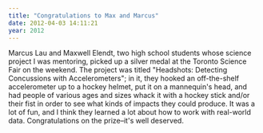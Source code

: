 ```yaml
---
title: "Congratulations to Max and Marcus"
date: 2012-04-03 14:11:21
year: 2012
---
```

Marcus Lau and Maxwell Elendt, two high school students whose science project I was mentoring, picked up a silver medal at the Toronto Science Fair on the weekend. The project was titled "Headshots: Detecting Concussions with Accelerometers"; in it, they hooked an off-the-shelf accelerometer up to a hockey helmet, put it on a mannequin's head, and had people of various ages and sizes whack it with a hockey stick and/or their fist in order to see what kinds of impacts they could produce. It was a lot of fun, and I think they learned a lot about how to work with real-world data. Congratulations on the prize–it's well deserved.
